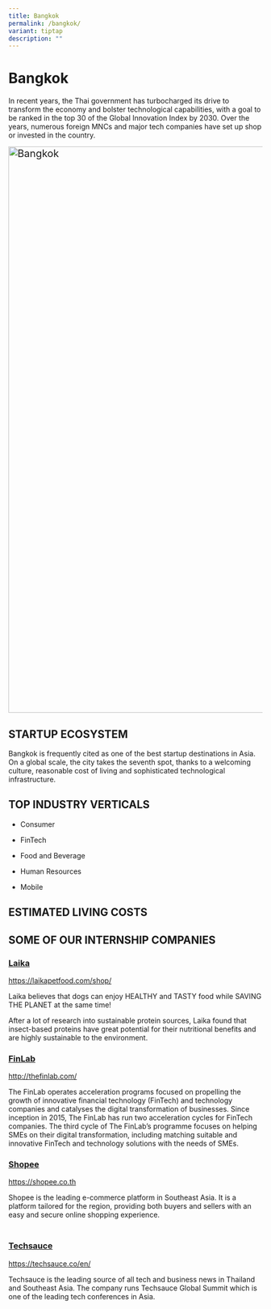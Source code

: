 ```yaml
---
title: Bangkok
permalink: /bangkok/
variant: tiptap
description: ""
---
```

<h1><strong>Bangkok</strong></h1>
<p>In recent years, the Thai government has turbocharged its drive to transform
the economy and bolster technological capabilities, with a goal to be ranked
in the top 30 of the Global Innovation Index by 2030. Over the years, numerous
foreign MNCs and major tech companies have set up shop or invested in the
country.</p>
<div class="isomer-image-wrapper">
<img style="box-sizing: border-box; height: auto; max-width: 100%; margin: 0px; padding: 0px; border: medium; outline: 0px; font-size: 20px; font-family: inherit; vertical-align: middle; border-radius: 0px; box-shadow: none; display: inline-block; width: 1120px;" height="673" width="1111" alt="Bangkok" src="https://geip.wpenginepowered.com/wp-content/uploads/2019/09/bangkok-1.jpg">
</div>
<h2><strong>STARTUP ECOSYSTEM</strong></h2>
<p>Bangkok is frequently cited as one of the best startup destinations in
Asia. On a global scale, the city takes the seventh spot, thanks to a welcoming
culture, reasonable cost of living and sophisticated technological infrastructure.</p>
<h2><strong>TOP INDUSTRY VERTICALS</strong></h2>
<p></p>
<ul data-tight="true" class="tight">
<li>
<p>Consumer</p>
</li>
<li>
<p>FinTech</p>
</li>
<li>
<p>Food and Beverage</p>
</li>
<li>
<p>Human Resources</p>
</li>
<li>
<p>Mobile</p>
</li>
</ul>
<p></p>
<h2><strong>ESTIMATED LIVING COSTS​</strong></h2>
<p></p>
<h2><strong>SOME OF OUR INTERNSHIP COMPANIES</strong></h2>
<h3><strong><a href="https://laikapetfood.com/shop/" rel="noopener noreferrer nofollow" target="blank">Laika</a></strong></h3>
<p><a href="https://laikapetfood.com/shop/" rel="noopener noreferrer nofollow" target="_blank">https://laikapetfood.com/shop/</a>
</p>
<p>Laika believes that dogs can enjoy HEALTHY and TASTY food while SAVING
THE PLANET at the same time!</p>
<p>After a lot of research into sustainable protein sources, Laika found
that insect-based proteins have great potential for their nutritional benefits
and are highly sustainable to the environment.</p>
<h3><strong><a href="http://thefinlab.com/" rel="noopener noreferrer nofollow" target="blank">FinLab</a></strong></h3>
<p><a href="https://laikapetfood.com/shop/" rel="noopener noreferrer nofollow" target="_blank">http://thefinlab.com/</a>
</p>
<p>The FinLab operates acceleration programs focused on propelling the growth
of innovative financial technology (FinTech) and technology companies and
catalyses the digital transformation of businesses. Since inception in
2015, The FinLab has run two acceleration cycles for FinTech companies.
The third cycle of The FinLab’s programme focuses on helping SMEs on their
digital transformation, including matching suitable and innovative FinTech
and technology solutions with the needs of SMEs.</p>
<h3><strong><a href="https://shopee.co.th/" rel="noopener noreferrer nofollow" target="blank">Shopee</a></strong></h3>
<p><a href="https://laikapetfood.com/shop/" rel="noopener noreferrer nofollow" target="_blank">https://shopee.co.th</a>
</p>
<p>Shopee is the leading e-commerce platform in Southeast Asia. It is a platform
tailored for the region, providing both buyers and sellers with an easy
and secure online shopping experience.</p>
<h3><strong><a href="https://techsauce.co/en/" rel="noopener noreferrer nofollow" target="blank"><br>Techsauce</a></strong></h3>
<p><a href="https://techsauce.co/en/" rel="noopener noreferrer nofollow" target="_blank">https://techsauce.co/en/</a>
</p>
<p>Techsauce is the leading source of all tech and business news in Thailand
and Southeast Asia. The company runs Techsauce Global Summit which is one
of the leading tech conferences in Asia.</p>
<p></p>